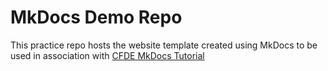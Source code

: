 # MkDocs Demo Repo

This practice repo hosts the website template created using MkDocs to be used in association with [CFDE MkDocs Tutorial](https://training.nih-cfde.org/en/latest/General-Tools/Web-Development/mkdocs/)
